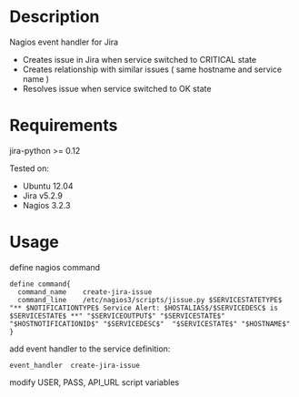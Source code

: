 Description
===========

Nagios event handler for Jira

* Creates issue in Jira when service switched to CRITICAL state
* Creates relationship with similar issues ( same hostname and service name )
* Resolves issue when service switched to OK state

Requirements
============

jira-python >= 0.12

Tested on:
* Ubuntu 12.04
* Jira v5.2.9
* Nagios 3.2.3

Usage
=====


define nagios command

    define command{
      command_name    create-jira-issue
      command_line    /etc/nagios3/scripts/jissue.py $SERVICESTATETYPE$  "** $NOTIFICATIONTYPE$ Service Alert: $HOSTALIAS$/$SERVICEDESC$ is $SERVICESTATE$ **" "$SERVICEOUTPUT$" "$SERVICESTATE$" "$HOSTNOTIFICATIONID$" "$SERVICEDESC$"  "$SERVICESTATE$" "$HOSTNAME$"
    }


add event handler to the service definition:

    event_handler  create-jira-issue


modify USER, PASS, API_URL script variables
